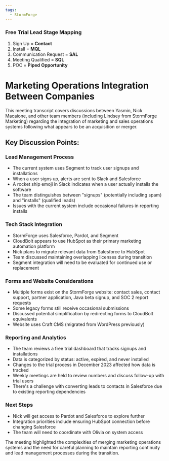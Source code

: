 ```yaml
---
tags:
  - StormForge
---
```

### Free Trial Lead Stage Mapping

1. Sign Up = **Contact**
2. Install = **MQL**
3. Communication Request = **SAL**
4. Meeting Qualified = **SQL**
5. POC = **Piped** **Opportunity**

# Marketing Operations Integration Between Companies

This meeting transcript covers discussions between Yasmin, Nick Macaione, and other team members (including Lindsey from StormForge Marketing) regarding the integration of marketing and sales operations systems following what appears to be an acquisition or merger.

## Key Discussion Points:

### Lead Management Process

- The current system uses Segment to track user signups and installations
- When a user signs up, alerts are sent to Slack and Salesforce
- A rocket ship emoji in Slack indicates when a user actually installs the software
- The team distinguishes between "signups" (potentially including spam) and "installs" (qualified leads)
- Issues with the current system include occasional failures in reporting installs

### Tech Stack Integration

- StormForge uses Salesforce, Pardot, and Segment
- CloudBolt appears to use HubSpot as their primary marketing automation platform
- Nick plans to migrate relevant data from Salesforce to HubSpot
- Team discussed maintaining overlapping licenses during transition
- Segment integration will need to be evaluated for continued use or replacement

### Forms and Website Considerations

- Multiple forms exist on the StormForge website: contact sales, contact support, partner application, Java beta signup, and SOC 2 report requests
- Some legacy forms still receive occasional submissions
- Discussed potential simplification by redirecting forms to CloudBolt equivalents
- Website uses Craft CMS (migrated from WordPress previously)

### Reporting and Analytics

- The team reviews a free trial dashboard that tracks signups and installations
- Data is categorized by status: active, expired, and never installed
- Changes to the trial process in December 2023 affected how data is tracked
- Weekly meetings are held to review numbers and discuss follow-up with trial users
- There's a challenge with converting leads to contacts in Salesforce due to existing reporting dependencies

### Next Steps

- Nick will get access to Pardot and Salesforce to explore further
- Integration priorities include ensuring HubSpot connection before changing Salesforce
- The team will need to coordinate with Olivia on system access

The meeting highlighted the complexities of merging marketing operations systems and the need for careful planning to maintain reporting continuity and lead management processes during the transition.